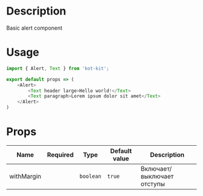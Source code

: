 # Description
Basic alert component

# Usage
```javascript
import { Alert, Text } from 'kot-kit';

export default props => (
	<Alert>
		<Text header large>Hello world!</Text>
		<Text paragraph>Lorem ipsum dolor sit amet</Text>
	</Alert>
)
```

# Props
| Name | Required | Type | Default value | Description |
|---|:-:|---|---|---|
| withMargin || `boolean` | `true` | Включает/выключает отступы |